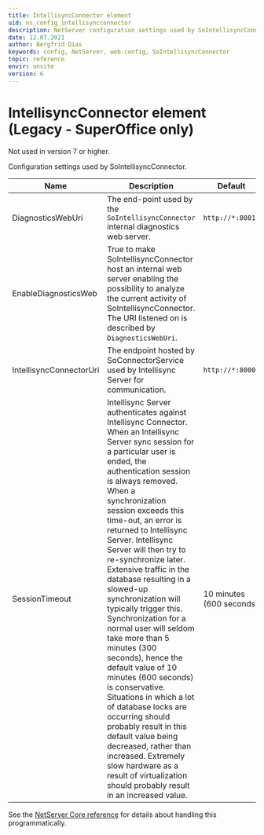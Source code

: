 ```yaml
---
title: IntellisyncConnector element
uid: ns_config_intellisyncconnector
description: NetServer configuration settings used by SoIntellisyncConnector.
date: 12.07.2021
author: Bergfrid Dias
keywords: config, NetServer, web.config, SoIntellisyncConnector
topic: reference
envir: onsite
version: 6
---
```


# IntellisyncConnector element (Legacy - SuperOffice only)

Not used in version 7 or higher.

Configuration settings used by SoIntellisyncConnector.

| Name | Description | Default |
|---|---|---|
| DiagnosticsWebUri | The end-point used by the `SoIntellisyncConnector` internal diagnostics web server. | `http://*:8001/` |
| EnableDiagnosticsWeb | True to make SoIntellisyncConnector host an internal web server enabling the possibility to analyze the current activity of SoIntellisyncConnector. The URI listened on is described by `DiagnosticsWebUri`. | |
| IntellisyncConnectorUri | The endpoint hosted by SoConnectorService used by Intellisync Server for communication. | `http://*:8000/` |
| SessionTimeout | Intellisync Server authenticates against Intellisync Connector. When an Intellisync Server sync session for a particular user is ended, the authentication session is always removed. When a synchronization session exceeds this time-out, an error is returned to Intellisync Server. Intellisync Server will then try to re-synchronize later. Extensive traffic in the database resulting in a slowed-up synchronization will typically trigger this. Synchronization for a normal user will seldom take more than 5 minutes (300 seconds), hence the default value of 10 minutes (600 seconds) is conservative. Situations in which a lot of database locks are occurring should probably result in this default value being decreased, rather than increased. Extremely slow hardware as a result of virtualization should probably result in an increased value. | 10 minutes (600 seconds) |

See the [NetServer Core reference][1] for details about handling this programmatically.

<!-- Referenced links -->
[1]: <xref:SuperOffice.Configuration.ConfigFile.IntellisyncConnector>

